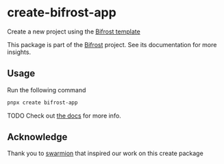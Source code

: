 # create-bifrost-app

Create a new project using the [Bifrost template](https://github.com/theodo-group/bifrost/example/bifrost-starter)

This package is part of the [Bifrost](https://theodo-group.github.io/bifrost/) project. See its documentation for more insights.

## Usage

Run the following command

```bash
pnpx create bifrost-app
```

TODO
Check out [the docs](https://theodo-group.github.io/bifrost/) for more info.

## Acknowledge

Thank you to [swarmion](https://github.com/swarmion/swarmion) that inspired our work on this create package
